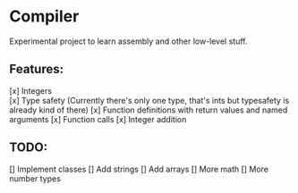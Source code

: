 # Compiler
Experimental project to learn assembly and other low-level stuff.

## Features:
[x] Integers  
[x] Type safety (Currently there's only one type, that's ints but typesafety is already kind of there)
[x] Function definitions with return values and named arguments
[x] Function calls
[x] Integer addition
## TODO:
[] Implement classes
[] Add strings
[] Add arrays
[] More math
[] More number types
